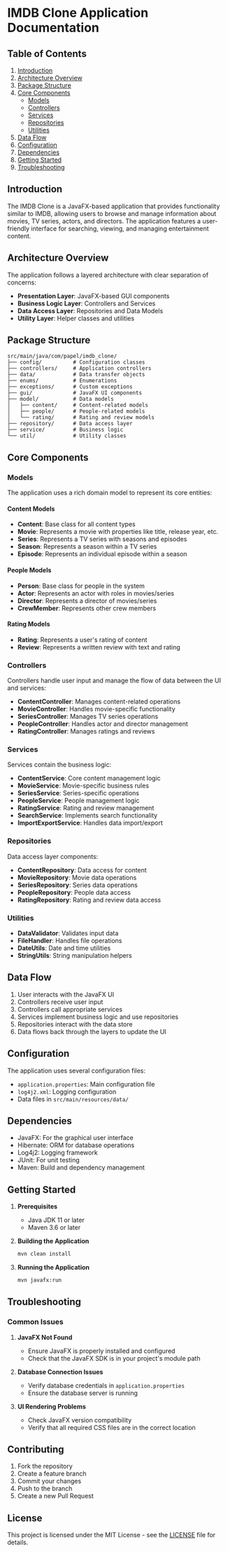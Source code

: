 # IMDB Clone Application Documentation

## Table of Contents
1. [Introduction](#introduction)
2. [Architecture Overview](#architecture-overview)
3. [Package Structure](#package-structure)
4. [Core Components](#core-components)
   - [Models](#models)
   - [Controllers](#controllers)
   - [Services](#services)
   - [Repositories](#repositories)
   - [Utilities](#utilities)
5. [Data Flow](#data-flow)
6. [Configuration](#configuration)
7. [Dependencies](#dependencies)
8. [Getting Started](#getting-started)
9. [Troubleshooting](#troubleshooting)

## Introduction

The IMDB Clone is a JavaFX-based application that provides functionality similar to IMDB, allowing users to browse and manage information about movies, TV series, actors, and directors. The application features a user-friendly interface for searching, viewing, and managing entertainment content.

## Architecture Overview

The application follows a layered architecture with clear separation of concerns:

- **Presentation Layer**: JavaFX-based GUI components
- **Business Logic Layer**: Controllers and Services
- **Data Access Layer**: Repositories and Data Models
- **Utility Layer**: Helper classes and utilities

## Package Structure

```
src/main/java/com/papel/imdb_clone/
├── config/          # Configuration classes
├── controllers/     # Application controllers
├── data/            # Data transfer objects
├── enums/           # Enumerations
├── exceptions/      # Custom exceptions
├── gui/             # JavaFX UI components
├── model/           # Data models
│   ├── content/     # Content-related models
│   ├── people/      # People-related models
│   └── rating/      # Rating and review models
├── repository/      # Data access layer
├── service/         # Business logic
└── util/            # Utility classes
```

## Core Components

### Models

The application uses a rich domain model to represent its core entities:

#### Content Models
- **Content**: Base class for all content types
- **Movie**: Represents a movie with properties like title, release year, etc.
- **Series**: Represents a TV series with seasons and episodes
- **Season**: Represents a season within a TV series
- **Episode**: Represents an individual episode within a season

#### People Models
- **Person**: Base class for people in the system
- **Actor**: Represents an actor with roles in movies/series
- **Director**: Represents a director of movies/series
- **CrewMember**: Represents other crew members

#### Rating Models
- **Rating**: Represents a user's rating of content
- **Review**: Represents a written review with text and rating

### Controllers

Controllers handle user input and manage the flow of data between the UI and services:

- **ContentController**: Manages content-related operations
- **MovieController**: Handles movie-specific functionality
- **SeriesController**: Manages TV series operations
- **PeopleController**: Handles actor and director management
- **RatingController**: Manages ratings and reviews

### Services

Services contain the business logic:

- **ContentService**: Core content management logic
- **MovieService**: Movie-specific business rules
- **SeriesService**: Series-specific operations
- **PeopleService**: People management logic
- **RatingService**: Rating and review management
- **SearchService**: Implements search functionality
- **ImportExportService**: Handles data import/export

### Repositories

Data access layer components:

- **ContentRepository**: Data access for content
- **MovieRepository**: Movie data operations
- **SeriesRepository**: Series data operations
- **PeopleRepository**: People data access
- **RatingRepository**: Rating and review data access

### Utilities

- **DataValidator**: Validates input data
- **FileHandler**: Handles file operations
- **DateUtils**: Date and time utilities
- **StringUtils**: String manipulation helpers

## Data Flow

1. User interacts with the JavaFX UI
2. Controllers receive user input
3. Controllers call appropriate services
4. Services implement business logic and use repositories
5. Repositories interact with the data store
6. Data flows back through the layers to update the UI

## Configuration

The application uses several configuration files:

- `application.properties`: Main configuration file
- `log4j2.xml`: Logging configuration
- Data files in `src/main/resources/data/`

## Dependencies

- JavaFX: For the graphical user interface
- Hibernate: ORM for database operations
- Log4j2: Logging framework
- JUnit: For unit testing
- Maven: Build and dependency management

## Getting Started

1. **Prerequisites**
   - Java JDK 11 or later
   - Maven 3.6 or later

2. **Building the Application**
   ```bash
   mvn clean install
   ```

3. **Running the Application**
   ```bash
   mvn javafx:run
   ```

## Troubleshooting

### Common Issues

1. **JavaFX Not Found**
   - Ensure JavaFX is properly installed and configured
   - Check that the JavaFX SDK is in your project's module path

2. **Database Connection Issues**
   - Verify database credentials in `application.properties`
   - Ensure the database server is running

3. **UI Rendering Problems**
   - Check JavaFX version compatibility
   - Verify that all required CSS files are in the correct location

## Contributing

1. Fork the repository
2. Create a feature branch
3. Commit your changes
4. Push to the branch
5. Create a new Pull Request

## License

This project is licensed under the MIT License - see the [LICENSE](LICENSE) file for details.
